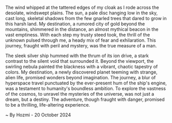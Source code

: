 
The wind whipped at the tattered edges of my cloak as I rode across the desolate, windswept plains.  The sun, a pale disc hanging low in the sky, cast long, skeletal shadows from the few gnarled trees that dared to grow in this harsh land.  My destination, a rumored city of gold beyond the mountains, shimmered in the distance, an almost mythical beacon in the vast emptiness.  With each step my trusty steed took, the thrill of the unknown pulsed through me, a heady mix of fear and exhilaration.  This journey, fraught with peril and mystery, was the true measure of a man.

The sleek silver ship hummed with the thrum of its ion drive, a stark contrast to the silent void that surrounded it.  Beyond the viewport, the swirling nebula painted the blackness with a vibrant, chaotic tapestry of colors.  My destination, a newly discovered planet teeming with strange, alien life, promised wonders beyond imagination.  The journey, a blur of hyperspace travel punctuated by the ever-present hum of the ship's engine, was a testament to humanity's boundless ambition.  To explore the vastness of the cosmos, to unravel the mysteries of the universe, was not just a dream, but a destiny.  The adventure, though fraught with danger, promised to be a thrilling, life-altering experience. 

~ By Hozmi - 20 October 2024
